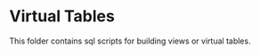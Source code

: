 Virtual Tables  
============== 

This folder contains sql scripts for building views or virtual tables. 